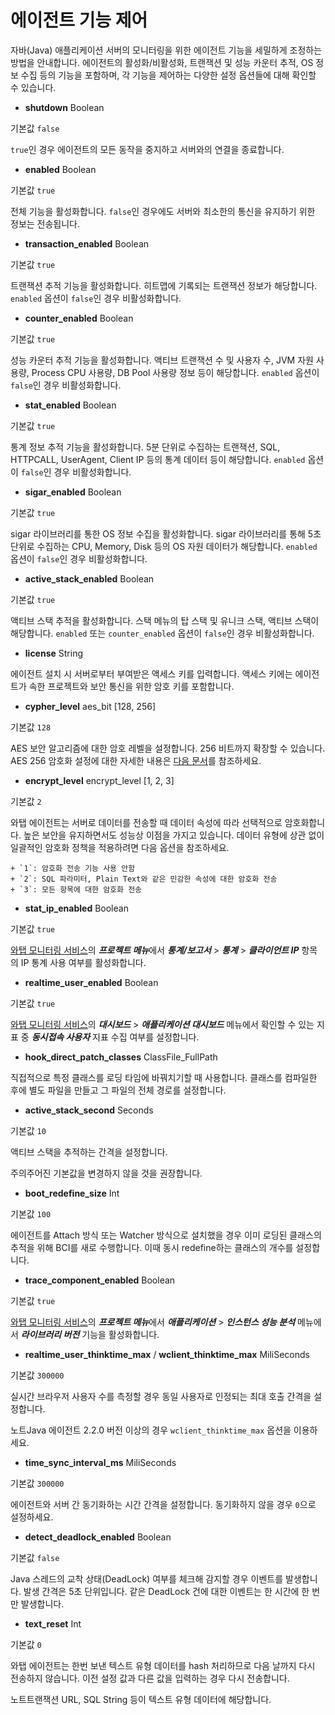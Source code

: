 에이전트 기능 제어
==========

자바(Java) 애플리케이션 서버의 모니터링을 위한 에이전트 기능을 세밀하게 조정하는 방법을 안내합니다. 에이전트의 활성화/비활성화, 트랜잭션 및 성능 카운터 추적, OS 정보 수집 등의 기능을 포함하며, 각 기능을 제어하는 다양한 설정 옵션들에 대해 확인할 수 있습니다.

* **shutdown** Boolean

기본값 `false`

`true`인 경우 에이전트의 모든 동작을 중지하고 서버와의 연결을 종료합니다.
* **enabled** Boolean

기본값 `true`

전체 기능을 활성화합니다. `false`인 경우에도 서버와 최소한의 통신을 유지하기 위한 정보는 전송됩니다.
* **transaction\_enabled** Boolean

기본값 `true`

트랜잭션 추적 기능을 활성화합니다. 히트맵에 기록되는 트랜잭션 정보가 해당합니다. `enabled` 옵션이 `false`인 경우 비활성화합니다.
* **counter\_enabled** Boolean

기본값 `true`

성능 카운터 추적 기능을 활성화합니다. 액티브 트랜잭션 수 및 사용자 수, JVM 자원 사용량, Process CPU 사용량, DB Pool 사용량 정보 등이 해당합니다. `enabled` 옵션이 `false`인 경우 비활성화합니다.
* **stat\_enabled** Boolean

기본값 `true`

통계 정보 추적 기능을 활성화합니다. 5분 단위로 수집하는 트랜잭션, SQL, HTTPCALL, UserAgent, Client IP 등의 통계 데이터 등이 해당합니다. `enabled` 옵션이 `false`인 경우 비활성화합니다.
* **sigar\_enabled** Boolean

기본값 `true`

sigar 라이브러리를 통한 OS 정보 수집을 활성화합니다. sigar 라이브러리를 통해 5초 단위로 수집하는 CPU, Memory, Disk 등의 OS 자원 데이터가 해당합니다. `enabled` 옵션이 `false`인 경우 비활성화합니다.
* **active\_stack\_enabled** Boolean

기본값 `true`

액티브 스택 추적을 활성화합니다. 스택 메뉴의 탑 스택 및 유니크 스택, 액티브 스택이 해당합니다. `enabled` 또는 `counter_enabled` 옵션이 `false`인 경우 비활성화합니다.
* **license** String

에이전트 설치 시 서버로부터 부여받은 액세스 키를 입력합니다. 액세스 키에는 에이전트가 속한 프로젝트와 보안 통신을 위한 암호 키를 포함합니다.
* **cypher\_level** aes\_bit [128, 256]

기본값 `128`

AES 보안 알고리즘에 대한 암호 레벨을 설정합니다. 256 비트까지 확장할 수 있습니다. AES 256 암호화 설정에 대한 자세한 내용은 [다음 문서](/java/aes-256-encryption)를 참조하세요.
* **encrypt\_level** encrypt\_level [1, 2, 3]

기본값 `2`

와탭 에이전트는 서버로 데이터를 전송할 때 데이터 속성에 따라 선택적으로 암호화합니다. 높은 보안을 유지하면서도 성능상 이점을 가지고 있습니다. 데이터 유형에 상관 없이 일괄적인 암호화 정책을 적용하려면 다음 옵션을 참조하세요.


	+ `1`: 암호화 전송 기능 사용 안함
	+ `2`: SQL 파라미터, Plain Text와 같은 민감한 속성에 대한 암호화 전송
	+ `3`: 모든 항목에 대한 암호화 전송
* **stat\_ip\_enabled** Boolean

기본값 `true`

[와탭 모니터링 서비스](https://service.whatap.io)의 ***프로젝트 메뉴***에서 ***통계/보고서*** > ***통계*** > ***클라이언트 IP*** 항목의 IP 통계 사용 여부를 활성화합니다.
* **realtime\_user\_enabled** Boolean

기본값 `true`

[와탭 모니터링 서비스](https://service.whatap.io)의 ***대시보드*** > ***애플리케이션 대시보드*** 메뉴에서 확인할 수 있는 지표 중 ***동시접속 사용자*** 지표 수집 여부를 설정합니다.
* **hook\_direct\_patch\_classes** ClassFile\_FullPath

직접적으로 특정 클래스를 로딩 타임에 바꿔치기할 때 사용합니다. 클래스를 컴파일한 후에 별도 파일을 만들고 그 파일의 전체 경로를 설정합니 다.
* **active\_stack\_second** Seconds

기본값 `10`

액티브 스택을 추적하는 간격을 설정합니다.

주의주어진 기본값을 변경하지 않을 것을 권장합니다.
* **boot\_redefine\_size** Int

기본값 `100`

에이전트를 Attach 방식 또는 Watcher 방식으로 설치했을 경우 이미 로딩된 클래스의 추적을 위해 BCI를 새로 수행합니다. 이때 동시 redefine하는 클래스의 개수를 설정합니다.
* **trace\_component\_enabled** Boolean

기본값 `true`

[와탭 모니터링 서비스](https://service.whatap.io)의 ***프로젝트 메뉴***에서 ***애플리케이션*** > ***인스턴스 성능 분석*** 메뉴에서 ***라이브러리 버전*** 기능을 활성화합니다.
* **realtime\_user\_thinktime\_max** / **wclient\_thinktime\_max** MiliSeconds

기본값 `300000`

실시간 브라우저 사용자 수를 측정할 경우 동일 사용자로 인정되는 최대 호출 간격을 설정합니다.

노트Java 에이전트 2.2.0 버전 이상의 경우 `wclient_thinktime_max` 옵션을 이용하세요.
* **time\_sync\_interval\_ms** MiliSeconds

기본값 `300000`

에이전트와 서버 간 동기화하는 시간 간격을 설정합니다. 동기화하지 않을 경우 `0`으로 설정하세요.
* **detect\_deadlock\_enabled** Boolean

기본값 `false`

Java 스레드의 교착 상태(DeadLock) 여부를 체크해 감지할 경우 이벤트를 발생합니다. 발생 간격은 5초 단위입니다. 같은 DeadLock 건에 대한 이벤트는 한 시간에 한 번만 발생합니다.
* **text\_reset** Int

기본값 `0`

와탭 에이전트는 한번 보낸 텍스트 유형 데이터를 hash 처리하므로 다음 날까지 다시 전송하지 않습니다. 이전 설정 값과 다른 값을 입력하는 경우 다시 전송합니다.

노트트랜잭션 URL, SQL String 등이 텍스트 유형 데이터에 해당합니다.
